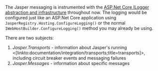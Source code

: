 <!--title: Logging Integration -->

The Jasper messaging is instrumented with the 
[ASP.Net Core ILogger abstraction and infrastructure](https://docs.microsoft.com/en-us/aspnet/core/fundamentals/logging/?tabs=aspnetcore2x) throughout now. The logging would be
configured just like an ASP.Net Core application using `JasperRegistry.Hosting.ConfigureLogging()` or the normal `IWebHostBuilder.ConfigureLogging()` method
you may already be using.

There are two subjects:

1. *Jasper.Transports* - information about Jasper's running <[linkto:documentation/integration/transports;title=transports]>, including circuit breaker events and messaging failures
1. *Jasper.Messages* - information about specific messages






